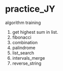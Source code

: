 # practice_JY
algorithm training



1. get highest sum in list.
2. fibonacci
3. combination
4. palindrome
5. list_search
6. intervals_merge
7. reverse_string

